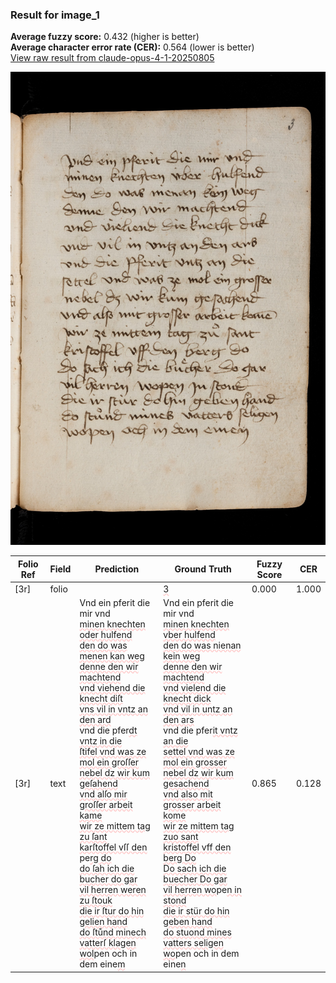 ### Result for image_1
**Average fuzzy score:** 0.432 (higher is better)<br>**Average character error rate (CER):** 0.564 (lower is better)<br>[View raw result from claude-opus-4-1-20250805](https://github.com/RISE-UNIBAS/humanities_data_benchmark/blob/main/results/2025-10-24/T0292/request_T0292_image_1.json)

<img src="https://github.com/RISE-UNIBAS/humanities_data_benchmark/blob/main/benchmarks/medieval_manuscripts/images/image_1.jpg?raw=true" alt="image_1" width="800px">

<style>
.diff { text-decoration: underline; text-decoration-color: #ffcccc; text-decoration-style: wavy; }
</style>

| Folio Ref | Field | Prediction | Ground Truth | Fuzzy Score | CER |
|-----------|-------|------------|--------------|-------------|-----|
| [3r] | folio |  | <span class="diff">3</span> | 0.000 | 1.000 |
| [3r] | text | Vnd ein pferit die mir vnd<br><span class="diff">minen knechten oder hulfend<br>den do was menen kan weg<br>denne den wir machtend<br>vnd viehend die knecht diſt<br>vns vil in vntz an den ard<br></span>vnd die pfer<span class="diff">dt vntz in die<br>ſtifel vnd was ze mol ein groſſer<br>nebel dz wir kum geſahend<br>vnd alſo mir groſſer arbeit kame<br>wir ze mittem tag zu ſant<br>karſtoffel vſſ den </span>pe<span class="diff">rg do<br>do ſah ich die bucher do gar<br>vil herren weren zu ſtouk<br>die ir ſtur do hin gelien hand<br>do ſtůnd minech vatterſ klagen<br>wol</span>pen och in dem eine<span class="diff">m</span> | Vnd ein pferit die mir vnd<br><span class="diff"> minen knechten vber hulfend<br> den do was nienan kein weg<br> denne den wir machtend<br> vnd vielend die knecht dick<br> vnd vil in untz an den ars<br> </span>vnd die pfer<span class="diff">it vntz an die <br> settel vnd was ze mol ein grosser<br> nebel dz wir kum gesachend<br> vnd also mit grosser arbeit kome<br> wir ze mittem tag zuo sant<br> kristoffel vff den berg Do<br> Do sach ich die buecher Do gar<br> vil herren wo</span>pe<span class="diff">n in stond<br> die ir stür do hin geben hand<br> do stuond mines vatters seligen<br> wo</span>pen och in dem eine<span class="diff">n</span> | 0.865 | 0.128 |
